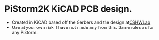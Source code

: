 # PiStorm2K KiCAD PCB design.

* Created in KiCAD based off the Gerbers and the design at[OSHWLab](https://oshwlab.com/Pistorm-2K/cpu-slot-pistorm-1_copy_copy_copy_copy_copy)
* Use at your own risk. I have not made any from this. Same rules as for any PiStorm. 
